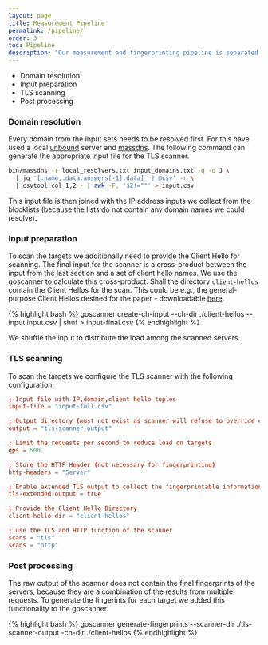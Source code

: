 ```yaml
---
layout: page
title: Measurement Pipeline
permalink: /pipeline/
order: 3
toc: Pipeline
description: "Our measurement and fingerprinting pipeline is separated into the following steps:"
---
```


- Domain resolution
- Input preparation
- TLS scanning
- Post processing

### Domain resolution

Every domain from the input sets needs to be resolved first. For this have used a local [unbound](https://www.nlnetlabs.nl/projects/unbound/about/) server and [massdns](https://github.com/blechschmidt/massdns). The following command can generate the appropriate input file for the TLS scanner.

```bash
bin/massdns -r local_resolvers.txt input_domains.txt -q -o J \
  | jq '[.name,.data.answers[-1].data]  | @csv' -r \
  | csvtool col 1,2 - | awk -F, '$2!=""' > input.csv
```

This input file is then joined with the IP address inputs we collect from the blocklists (because the lists do not contain any domain names we could resolve).

### Input preparation

To scan the targets we additionally need to provide the Client Hello for scanning. The final input for the scanner is a cross-product between the input from the last section and a set of client hello names. We use the goscanner to calculate this cross-product. Shall the directory `client-hellos` contain the Client Hellos for the scan. This could be e.g., the general-purpose Client Hellos desined for the paper - downloadable [here](https://github.com/active-tls-fingerprinting/client-hellos).

{% highlight bash %}
goscanner create-ch-input --ch-dir ./client-hellos --input input.csv | shuf > input-final.csv
{% endhighlight %}

We shuffle the input to distribute the load among the scanned servers.

### TLS scanning

To scan the targets we configure the TLS scanner with the following configuration:

```conf
; Input file with IP,domain,client hello tuples
input-file = "input-full.csv"

; Output directory (must not exist as scanner will refuse to override existing output)
output = "tls-scanner-output"

; Limit the requests per second to reduce load on targets
qps = 500

; Store the HTTP Header (not necessary for fingerprinting)
http-headers = "Server"

; Enable extended TLS output to collect the fingerprintable information
tls-extended-output = true

; Provide the Client Hello Directory
client-hello-dir = "client-hellos"

; use the TLS and HTTP function of the scanner
scans = "tls"
scans = "http"
```

### Post processing

The raw output of the scanner does not contain the final fingerprints of the servers, because they are a combination of the results from multiple requests.
To generate the fingerints for each target we added this functionality to the goscanner.

{% highlight bash %}
goscanner generate-fingerprints --scanner-dir ./tls-scanner-output -ch-dir ./client-hellos
{% endhighlight %}
